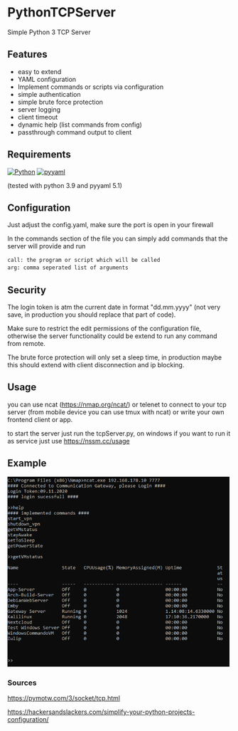 # PythonTCPServer

Simple Python 3 TCP Server

## Features
* easy to extend
* YAML configuration
* Implement commands or scripts via configuration
* simple authentication
* simple brute force protection
* server logging
* client timeout
* dynamic help (list commands from config)
* passthrough command output to client

## Requirements 

[![Python](https://img.shields.io/badge/python-3.x-blue)](https://www.python.org/downloads/)
[![pyyaml](https://img.shields.io/badge/pyyaml-5.x-green)](https://pyyaml.org/wiki/PyYAMLDocumentation)

(tested with python 3.9 and pyyaml 5.1)

## Configuration

Just adjust the config.yaml, make sure the port is open in your firewall

In the commands section of the file you can simply add commands that the server will provide and run
```sh
call: the program or script which will be called
arg: comma seperated list of arguments
```

## Security

The login token is atm the current date in format "dd.mm.yyyy" (not very save, in production you should replace that part of code).

Make sure to restrict the edit permissions of the configuration file, otherwise the server functionality could be extend to run any command from remote.

The brute force protection will only set a sleep time, in production maybe this should extend with client disconnection and ip blocking. 

## Usage

you can use ncat (https://nmap.org/ncat/) or telenet to connect to your tcp server (from mobile device you can use tmux with ncat) or write your own frontend client or app.

to start the server just run the tcpServer.py, on windows if you want to run it as service just use https://nssm.cc/usage


## Example

<img src="https://github.com/secure-77/PythonTCPServer/blob/master/Example.png?raw=true" width="500">

### Sources

https://pymotw.com/3/socket/tcp.html

https://hackersandslackers.com/simplify-your-python-projects-configuration/

